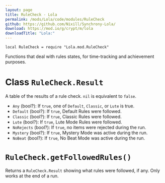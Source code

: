 ```yaml
---
layout: page
title: RuleCheck - Lola
permalink: /mods/Lola/code/modules/RuleCheck
github: https://github.com/Nixill/Synchrony-Lola/
download: https://mod.io/g/crypt/m/lola
downloadTitle: "Lola:"
---
```


`local RuleCheck = require "Lola.mod.RuleCheck"`

Functions that deal with rules states, for time-tracking and achievement purposes.


# Class `RuleCheck.Result`
A table of the results of a rule check. `nil` is equivalent to `false`.
- `Any` (bool?): If `true`, one of `Default`, `Classic`, or `Lute` is true.
- `Default` (bool?): If `true`, Default Rules were followed.
- `Classic` (bool?): If `true`, Classic Rules were followed.
- `Lute` (bool?): If `true`, Lute Mode Rules were followed.
- `NoRejects` (bool?): If `true`, no items were rejected during the run.
- `Mystery` (bool?): If `true`, Mystery Mode was active during the run.
- `NoBeat` (bool?): If `true`, No Beat Mode was active during the run.


# `RuleCheck.getFollowedRules()`
Returns a `RuleCheck.Result` showing what rules were followed, if any. Only works at the end of a run.